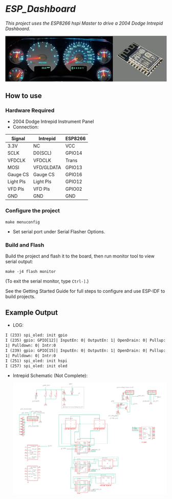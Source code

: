 # _ESP_Dashboard_  

_This project uses the ESP8266 hspi Master to drive a 2004 Dodge Intrepid Dashboard._

![IntrepidSchematic](ESPCluster.png)  

## How to use  

### Hardware Required  
* 2004 Dodge Intrepid Instrument Panel
* Connection:  

| Signal    | Intrepid  |ESP8266|
|-----------|-----------|-------|
| 3.3V      | NC		| VCC	|
| SCLK      | D0(SCL)   | GPIO14|
| VFDCLK	| VFDCLK	| Trans	| 
| MOSI      | VFD/GLDATA| GPIO13|
| Gauge CS  | Gauge CS  | GPIO16|
| Light Pls | Light Pls | GPIO12|
| VFD Pls	| VFD Pls	| GPIO02|
| GND       | GND       | GND   |

### Configure the project  

```
make menuconfig
```

* Set serial port under Serial Flasher Options.


### Build and Flash  

Build the project and flash it to the board, then run monitor tool to view serial output:

```
make -j4 flash monitor
```

(To exit the serial monitor, type ``Ctrl-]``.)

See the Getting Started Guide for full steps to configure and use ESP-IDF to build projects.

## Example Output  

* LOG:  

```
I (233) spi_oled: init gpio
I (235) gpio: GPIO[12]| InputEn: 0| OutputEn: 1| OpenDrain: 0| Pullup: 1| Pulldown: 0| Intr:0
I (239) gpio: GPIO[15]| InputEn: 0| OutputEn: 1| OpenDrain: 0| Pullup: 1| Pulldown: 0| Intr:0
I (251) spi_oled: init hspi
I (257) spi_oled: init oled
```

* Intrepid Schematic (Not Complete):  

  ![IntrepidSchematic](IntrepidSchematic.png)  